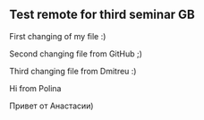 ## Test remote for third seminar GB

First changing of my file :)

Second changing file from GitHub ;)

Third changing file from Dmitreu :)

Hi from Polina

Привет от Анастасии)

